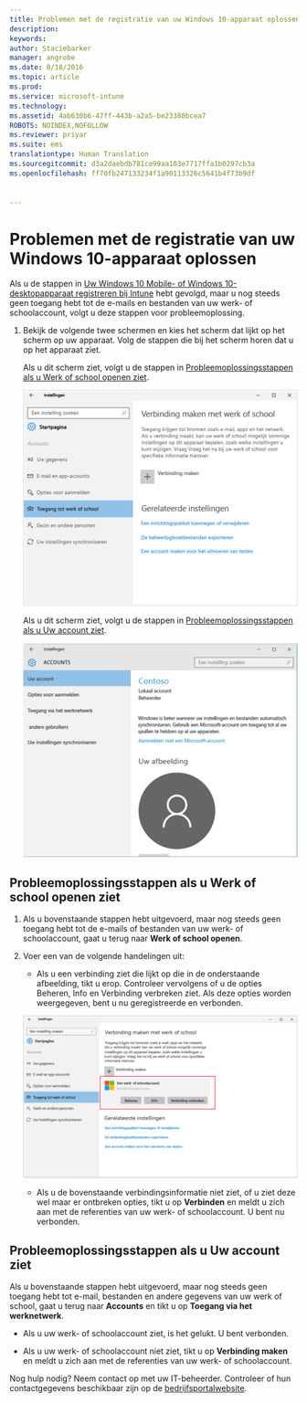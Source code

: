 ```yaml
---
title: Problemen met de registratie van uw Windows 10-apparaat oplossen | Microsoft Intune
description: 
keywords: 
author: Staciebarker
manager: angrobe
ms.date: 8/18/2016
ms.topic: article
ms.prod: 
ms.service: microsoft-intune
ms.technology: 
ms.assetid: 4ab630b6-47ff-443b-a2a5-be23388bcea7
ROBOTS: NOINDEX,NOFOLLOW
ms.reviewer: priyar
ms.suite: ems
translationtype: Human Translation
ms.sourcegitcommit: d3a2daebdb781ce99aa103e7717ffa1b0297cb3a
ms.openlocfilehash: ff70fb247133234f1a90113326c5641b4f73b9df


---
```


# Problemen met de registratie van uw Windows 10-apparaat oplossen
Als u de stappen in [Uw Windows 10 Mobile- of Windows 10-desktopapparaat registreren bij Intune](enroll-your-w10-phone-or-w10-pc-windows.md) hebt gevolgd, maar u nog steeds geen toegang hebt tot de e-mails en bestanden van uw werk- of schoolaccount, volgt u deze stappen voor probleemoplossing.

1.  Bekijk de volgende twee schermen en kies het scherm dat lijkt op het scherm op uw apparaat. Volg de stappen die bij het scherm horen dat u op het apparaat ziet.

    Als u dit scherm ziet, volgt u de stappen in [Probleemoplossingsstappen als u Werk of school openen ziet](#troubleshooting-steps-to-follow-if-you-see-access-work-or-school).

    ![settings-accounts-access-work-or-school](./media/w10-enroll-rs1-connect-to-work-or-school.png)

    Als u dit scherm ziet, volgt u de stappen in [Probleemoplossingsstappen als u Uw account ziet](#troubleshooting-steps-to-follow-if-you-see-your-account).

    ![settings-accounts-your-account](./media/W10-enroll-2-accounts-your-account.png)

## Probleemoplossingsstappen als u Werk of school openen ziet

1.  Als u bovenstaande stappen hebt uitgevoerd, maar nog steeds geen toegang hebt tot de e-mails of bestanden van uw werk- of schoolaccount, gaat u terug naar **Werk of school openen**.

2. Voer een van de volgende handelingen uit:

    - Als u een verbinding ziet die lijkt op die in de onderstaande afbeelding, tikt u erop. Controleer vervolgens of u de opties Beheren, Info en Verbinding verbreken ziet. Als deze opties worden weergegeven, bent u nu geregistreerde en verbonden.

    ![validate-successful-enrollment](./media/w10-enroll-rs1-validate-successful-enrollment.png)

    - Als u de bovenstaande verbindingsinformatie niet ziet, of u ziet deze wel maar er ontbreken opties, tikt u op **Verbinden** en meldt u zich aan met de referenties van uw werk- of schoolaccount. U bent nu verbonden.

## Probleemoplossingsstappen als u Uw account ziet

Als u bovenstaande stappen hebt uitgevoerd, maar nog steeds geen toegang hebt tot e-mail, bestanden en andere gegevens van uw werk of school, gaat u terug naar **Accounts** en tikt u op **Toegang via het werknetwerk**.

- Als u uw werk- of schoolaccount ziet, is het gelukt. U bent verbonden.

- Als u uw werk- of schoolaccount niet ziet, tikt u op **Verbinding maken** en meldt u zich aan met de referenties van uw werk- of schoolaccount.

Nog hulp nodig? Neem contact op met uw IT-beheerder. Controleer of hun contactgegevens beschikbaar zijn op de [bedrijfsportalwebsite](http://portal.manage.microsoft.com).



<!--HONumber=Aug16_HO4-->


